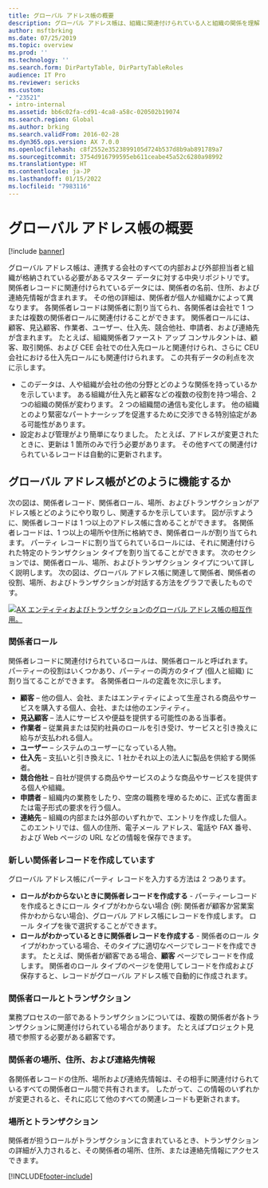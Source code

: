 ```yaml
---
title: グローバル アドレス帳の概要
description: グローバル アドレス帳は、組織に関連付けられている人と組織の関係を理解するのに役立ちます。
author: msftbrking
ms.date: 07/25/2019
ms.topic: overview
ms.prod: ''
ms.technology: ''
ms.search.form: DirPartyTable, DirPartyTableRoles
audience: IT Pro
ms.reviewer: sericks
ms.custom:
- "23521"
- intro-internal
ms.assetid: bb6c02fa-cd91-4ca8-a58c-020502b19074
ms.search.region: Global
ms.author: brking
ms.search.validFrom: 2016-02-28
ms.dyn365.ops.version: AX 7.0.0
ms.openlocfilehash: c8f2552e3523899105d724b537d8b9ab891789a7
ms.sourcegitcommit: 3754d916799595eb611ceabe45a52c6280a98992
ms.translationtype: HT
ms.contentlocale: ja-JP
ms.lasthandoff: 01/15/2022
ms.locfileid: "7983116"
---
```

# <a name="global-address-book-overview"></a>グローバル アドレス帳の概要

[!include [banner](../includes/banner.md)]

グローバル アドレス帳は、連携する会社のすべての内部および外部担当者と組織が格納されている必要があるマスター データに対する中央リポジトリです。 関係者レコードに関連付けられているデータには、関係者の名前、住所、および連絡先情報が含まれます。 その他の詳細は、関係者が個人か組織かによって異なります。 各関係者レコードは関係者に割り当てられ、各関係者は会社で 1 つまたは複数の関係者ロールに関連付けることができます。 関係者ロールには、顧客、見込顧客、作業者、ユーザー、仕入先、競合他社、申請者、および連絡先が含まれます。 たとえば、組織関係者ファースト アップ コンサルタントは、顧客、取引関係、および CEE 会社での仕入先ロールと関連付けられ、さらに CEU 会社における仕入先ロールにも関連付けられます。 この共有データの利点を次に示します。

- このデータは、人や組織が会社の他の分野とどのような関係を持っているかを示しています。 ある組織が仕入先と顧客などの複数の役割を持つ場合、2 つの組織の関係が変わります。 2 つの組織間の通信も変化します。 他の組織とのより緊密なパートナーシップを促進するために交渉できる特別協定がある可能性があります。
- 設定および管理がより簡単になりました。 たとえば、アドレスが変更されたときに、更新は 1 箇所のみで行う必要があります。 その他すべての関連付けられているレコードは自動的に更新されます。

## <a name="how-the-global-address-book-works"></a>グローバル アドレス帳がどのように機能するか

次の図は、関係者レコード、関係者ロール、場所、およびトランザクションがアドレス帳とどのようにやり取りし、関連するかを示しています。 図が示すように、関係者レコードは 1 つ以上のアドレス帳に含めることができます。 各関係者レコードは、1 つ以上の場所や住所に格納でき、関係者ロールが割り当てられます。 パーティ レコードに割り当てられているロールには、それに関連付けられた特定のトランザクション タイプを割り当てることができます。 次のセクションでは、関係者ロール、場所、およびトランザクション タイプについて詳しく説明します。 次の図は、グローバル アドレス帳に関連して関係者、関係者の役割、場所、およびトランザクションが対話する方法をグラフで表したものです。

[![AX エンティティおよびトランザクションのグローバル アドレス帳の相互作用。](./media/address-book-structure-300x157.png)](./media/address-book-structure.png)

### <a name="party-roles"></a>関係者ロール

関係者レコードに関連付けられているロールは、関係者ロールと呼ばれます。 パーティーの役割はいくつかあり、パーティーの両方のタイプ (個人と組織) に割り当てることができます。 各関係者ロールの定義を次に示します。

- **顧客** – 他の個人、会社、またはエンティティによって生産される商品やサービスを購入する個人、会社、または他のエンティティ。
- **見込顧客** – 法人にサービスや便益を提供する可能性のある当事者。
- **作業者** – 従業員または契約社員のロールを引き受け、サービスと引き換えに給与が支払われる個人。
- **ユーザー** – システムのユーザーになっている人物。
- **仕入先** – 支払いと引き換えに、1 社かそれ以上の法人に製品を供給する関係者。
- **競合他社** – 自社が提供する商品やサービスのような商品やサービスを提供する個人や組織。
- **申請者** – 組織内の業務をしたり、空席の職務を埋めるために、正式な書面または電子形式の要求を行う個人。
- **連絡先** – 組織の内部または外部のいずれかで、エントリを作成した個人。 このエントリでは、個人の住所、電子メール アドレス、電話や FAX 番号、および Web ページの URL などの情報を保存できます。

### <a name="creating-new-party-records"></a>新しい関係者レコードを作成しています

グローバル アドレス帳にパーティ レコードを入力する方法は 2 つあります。

- **ロールがわからないときに関係者レコードを作成する** - パーティーレコードを作成るときにロール タイプがわからない場合 (例: 関係者が顧客か営業案件かわからない場合)、グローバル アドレス帳にレコードを作成します。 ロール タイプを後で選択することができます。
- **ロールがわかっているときに関係者レコードを作成する** - 関係者のロール タイプがわかっている場合、そのタイプに適切なページでレコードを作成できます。 たとえば、関係者が顧客である場合、**顧客** ページでレコードを作成します。 関係者のロール タイプのページを使用してレコードを作成および保存すると、レコードがグローバル アドレス帳で自動的に作成されます。

### <a name="party-roles-and-transactions"></a>関係者ロールとトランザクション

業務プロセスの一部であるトランザクションについては、複数の関係者が各トランザクションに関連付けられている場合があります。 たとえばプロジェクト見積で参照する必要がある顧客です。

### <a name="parties-locations-addresses-and-contact-information"></a>関係者の場所、住所、および連絡先情報

各関係者レコードの住所、場所および連絡先情報は、その相手に関連付けられているすべての関係者ロール間で共有されます。 したがって、この情報のいずれかが変更されると、それに応じて他のすべての関連レコードも更新されます。

### <a name="locations-and-transactions"></a>場所とトランザクション

関係者が担うロールがトランザクションに含まれているとき、トランザクションの詳細が入力されると、その関係者の場所、住所、または連絡先情報にアクセスできます。


[!INCLUDE[footer-include](../../../includes/footer-banner.md)]